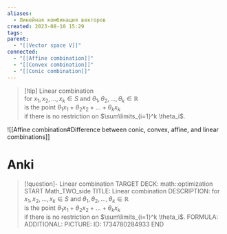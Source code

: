 ```yaml
---
aliases:
  - Линейная комбинация векторов
created: 2023-08-10 15:29
tags: 
parent:
  - "[[Vector space V]]"
connected:
  - "[[Affine combination]]"
  - "[[Convex combination]]"
  - "[[Conic combination]]"
---
```


> [!tip] Linear combination  
for $x_1, x_2, \ldots, x_k \in S$ and $\theta_1, \theta_2, \ldots, \theta_k \in \mathbb{R}$  
is the point $\theta_1 x_1 + \theta_2 x_2 + \ldots + \theta_k x_k$  
if there is no restriction on $\sum\limits_{i=1}^k \theta_i$.


![[Affine combination#Difference between conic, convex, affine, and linear combinations]]


# Anki
> [!question]- Linear combination
TARGET DECK: math::optimization
START
Math_TWO_side
TITLE: Linear combination
DESCRIPTION: for $x_1, x_2, \ldots, x_k \in S$ and $\theta_1, \theta_2, \ldots, \theta_k \in \mathbb{R}$  
is the point $\theta_1 x_1 + \theta_2 x_2 + \ldots + \theta_k x_k$  
if there is no restriction on $\sum\limits_{i=1}^k \theta_i$.
FORMULA: 
ADDITIONAL:
PICTURE:
ID: 1734780284933
END



